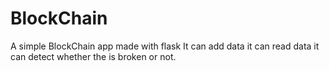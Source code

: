 # BlockChain
A simple BlockChain app made with flask
It can add data
it can read data
it can detect whether the is broken or not.
